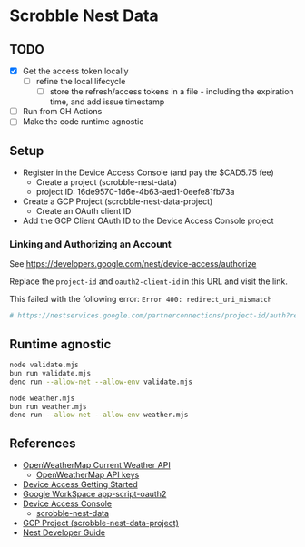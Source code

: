 # Scrobble Nest Data

## TODO

- [x] Get the access token locally
  - [ ] refine the local lifecycle
    - [ ] store the refresh/access tokens in a file - including the expiration time, and add issue timestamp
- [ ] Run from GH Actions
- [ ] Make the code runtime agnostic

## Setup

- Register in the Device Access Console (and pay the $CAD5.75 fee)
  - Create a project (scrobble-nest-data)
  - project ID: 16de9570-1d6e-4b63-aed1-0eefe81fb73a
- Create a GCP Project (scrobble-nest-data-project)
  - Create an OAuth client ID
- Add the GCP Client OAuth ID to the Device Access Console project

### Linking and Authorizing an Account

See <https://developers.google.com/nest/device-access/authorize>

Replace the `project-id` and `oauth2-client-id` in this URL and visit the link.

This failed with the following error: `Error 400: redirect_uri_mismatch`

```bash
# https://nestservices.google.com/partnerconnections/project-id/auth?redirect_uri=https://www.google.com&access_type=offline&prompt=consent&client_id=oauth2-client-id&response_type=code&scope=https://www.googleapis.com/auth/sdm.service
```

## Runtime agnostic

```bash
node validate.mjs
bun run validate.mjs
deno run --allow-net --allow-env validate.mjs

node weather.mjs
bun run weather.mjs
deno run --allow-net --allow-env weather.mjs
```

## References

- [OpenWeatherMap Current Weather API](https://openweathermap.org/current)
  - [OpenWeatherMap API keys](https://home.openweathermap.org/api_keys)
- [Device Access Getting Started](https://developers.google.com/nest/device-access/get-started)
- [Google WorkSpace app-script-oauth2](https://github.com/googleworkspace/apps-script-oauth2)
- [Device Access Console](https://console.nest.google.com/device-access/project-list)
  - [scrobble-nest-data](https://console.nest.google.com/device-access/project/16de9570-1d6e-4b63-aed1-0eefe81fb73a/information)
- [GCP Project (scrobble-nest-data-project)](https://console.cloud.google.com/apis/credentials?project=scrobble-nest-data-project)
- [Nest Developer Guide](https://developers.google.com/nest/device-access/api/thermostat)
